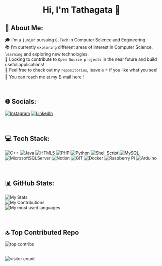 # <center>Hi, I'm Tathagata 👋</center>

## 💫 About Me:
🎓 I'm a `junior` pursuing `B.Tech` in Computer Science and Engineering.
\
📚 I'm currently `exploring` different areas of interest in Computer Science, `learning` and exploring new technologies.
\
🎯 Looking to contribute to `Open Source projects` in the near future and build useful applications!
\
🤖 Feel free to check out my `repositories`, leave a ⭐ if you like what you see!
\
📧 You can reach me at <a href="mailto:nguharay71@gmail.com">my E-mail here</a> !

&nbsp;
## 🌐 Socials:
[![Instagram](https://img.shields.io/badge/Instagram-E442AF?style=for-the-badge&logo=instagram&logoColor=white)](https://instagram.com/alexjmercer24k) 
[![LinkedIn](https://img.shields.io/badge/LinkedIn-0077B5?style=for-the-badge&logo=linkedin&logoColor=white)](https://linkedin.com/in/tathagata-guha-ray) 

&nbsp;
## 💻 Tech Stack:
![C++](https://img.shields.io/badge/c++-%2300599C.svg?style=for-the-badge&logo=c%2B%2B&logoColor=white) 
![Java](https://img.shields.io/badge/java-%23ED8B00.svg?style=for-the-badge&logo=java&logoColor=white) 
![HTML5](https://img.shields.io/badge/html5-%23E34F26.svg?style=for-the-badge&logo=html5&logoColor=white) 
![PHP](https://img.shields.io/badge/php-%23777BB4.svg?style=for-the-badge&logo=php&logoColor=white) 
![Python](https://img.shields.io/badge/python-3670A0?style=for-the-badge&logo=python&logoColor=ffdd54) 
![Shell Script](https://img.shields.io/badge/shell_script-%23121011.svg?style=for-the-badge&logo=gnu-bash&logoColor=white) 
![MySQL](https://img.shields.io/badge/mysql-%2300f.svg?style=for-the-badge&logo=mysql&logoColor=white) 
![MicrosoftSQLServer](https://img.shields.io/badge/Microsoft%20SQL%20Sever-CC2927?style=for-the-badge&logo=microsoft%20sql%20server&logoColor=white) 
![Notion](https://img.shields.io/badge/Notion-%23000000.svg?style=for-the-badge&logo=notion&logoColor=white) 
![GIT](https://img.shields.io/badge/Git-fc6d26?style=for-the-badge&logo=git&logoColor=white) 
![Docker](https://img.shields.io/badge/docker-%230db7ed.svg?style=for-the-badge&logo=docker&logoColor=white) 
![Raspberry Pi](https://img.shields.io/badge/-RaspberryPi-C51A4A?style=for-the-badge&logo=Raspberry-Pi) 
![Arduino](https://img.shields.io/badge/-Arduino-00979D?style=for-the-badge&logo=Arduino&logoColor=white)

&nbsp;
## 📊 GitHub Stats:
![My Stats](https://github-readme-stats.vercel.app/api?username=AlexJMercer&theme=onedark&show_icons=true&hide_border=true&count_private=true)<br/>
![My Contributions](https://github-readme-streak-stats.herokuapp.com/?user=AlexJMercer&theme=onedark&hide_border=true)<br/>
![My most used languages](https://github-readme-stats.vercel.app/api/top-langs/?username=AlexJMercer&theme=onedark&hide_border=true&include_all_commits=true&count_private=false&layout=compact)

&nbsp;
## 🔝 Top Contributed Repo
![top contribs](https://github-contributor-stats.vercel.app/api?username=AlexJMercer&limit=5&theme=onedark&combine_all_yearly_contributions=true)


\
![visitor count](https://visitcount.itsvg.in/api?id=AlexJMercer&label=Visitor%20Count&color=0&icon=7&pretty=true)


